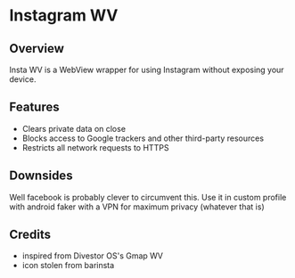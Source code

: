 Instagram WV
========

Overview
--------
Insta WV is a WebView wrapper for using Instagram without exposing your device.

Features
--------
- Clears private data on close
- Blocks access to Google trackers and other third-party resources
- Restricts all network requests to HTTPS

Downsides
---------
Well facebook is probably clever to circumvent this. 
Use it in custom profile with android faker with a VPN for maximum privacy (whatever that is)

Credits
-------
- inspired from Divestor OS's Gmap WV
- icon stolen from barinsta